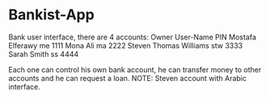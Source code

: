 # Bankist-App
Bank user interface, there are 4 accounts:
Owner                      User-Name  PIN
Mostafa Elferawy            me        1111
Mona Ali                    ma        2222
Steven Thomas Williams     stw        3333
Sarah Smith                 ss        4444

Each one can control his own bank account, he can transfer money to other accounts and he can request a loan. 
NOTE: Steven account with Arabic interface.
